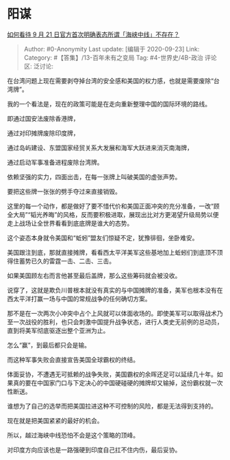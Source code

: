 # 阳谋
[如何看待 9 月 21 日官方首次明确表态所谓「海峡中线」不存在？](https://www.zhihu.com/question/422314273/answer/1488075461)

> Author: #0-Anonymity
> Last update: [编辑于 2020-09-23]
> Link:
> Category: #【答集】/13-百年未有之变局
> Tag: #4-世界史/4B-政治
> 评论区:
> 泛讨论:

在台湾问题上现在需要剥夺掉台湾的安全感和美国的权力感，也就是需要废除“台湾牌”。

我的一个看法是，现在的政策可能是在走向重新整理中国的国际环境的路线。

即通过国安法废除香港牌，

通过对印摊牌废除印度牌，

通过岛屿建设、东盟国家经贸关系大发展和海军大跃进来消灭南海牌，

通过启动军事准备进程废除台湾牌。

依赖坚强的实力，四面出击，在每一张牌上叫破美国的虚张声势。

要把这些牌一张张的劈手夺过来直接销毁。

这里的每一个动作，都是做好了要不惜代价和美国正面冲突的充分准备，一改“顾全大局”“韬光养晦”的风格，反而要积极进取，展现出比对方更渴望升级局势以便走上战场让全世界看看到底底牌是谁大的态势。

这个姿态本身就令美国和“蚯蚓”盟友们惊疑不定，犹豫徘徊，坐卧难安。

美国跟注到底，那就直接摊牌，看看西太平洋美军这些基地加上蚯蚓们到底顶不顶得住蓄势已久的雷霆一击、二击、三击。

如果美国顾左右而言他甚至最后盖牌，那么这些筹码就会被没收。

说穿了，这就是欺负川普根本就没有真实的与中国摊牌的准备，美军也根本没有在西太平洋打赢一场与中国的常规战争的任何确切方案。

那不是在一次两次小冲突中占个上风就可以体面收场的。即使美军可以取得战术乃至一次战役的胜利，也只会刺激中国提升战争状态，进行人类史无前例的总动员，直到将美军彻底驱逐出整个亚洲为止。

怎么“赢”，到最后都只会是输。

而这种军事失败会直接宣告美国全球霸权的终结。

体面妥协，不遭遇无可抵赖的战争失败，美国霸权的余晖还足可以延续几十年。如果真的要在中国家门口与下定决心的中国硬碰硬的摊牌却又输掉，这份霸权就一次性断送。

谁想为了自己的选举而把美国拉进这种不可控制的风险，都是无法得到支持的。

现在就是把美国紧紧的最好的机会。

所以，越过海峡中线恐怕不会是这个策略的顶峰。

对印度方向应该也是一路强硬到印度自己扛不住内伤，最后妥协。
